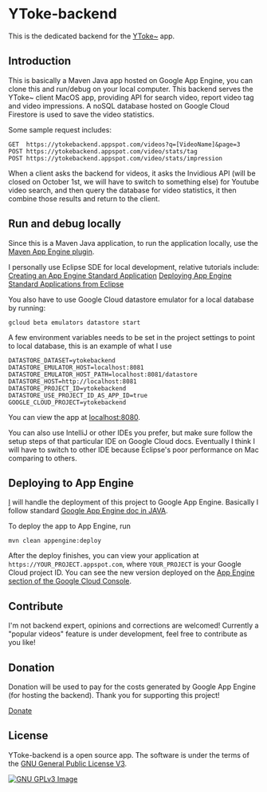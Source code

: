 # YToke-backend

This is the dedicated backend for the [YToke~](https://github.com/YuantongL/YToke) app.

## Introduction

This is basically a Maven Java app hosted on Google App Engine, you can clone this and run/debug on your local computer. This backend serves the YToke~ client MacOS app, providing API for search video, report video tag and video impressions. A noSQL database hosted on Google Cloud Firestore is used to save the video statistics.

Some sample request includes:

    GET  https://ytokebackend.appspot.com/videos?q=[VideoName]&page=3
    POST https://ytokebackend.appspot.com/video/stats/tag
    POST https://ytokebackend.appspot.com/video/stats/impression

When a client asks the backend for videos, it asks the Invidious API (will be closed on October 1st, we will have to switch to something else) for Youtube video search, and then query the database for video statistics, it then combine those results and return to the client.

## Run and debug locally

Since this is a Maven Java application, to run the application locally, use the [Maven App Engine
plugin](https://cloud.google.com/appengine/docs/java/tools/using-maven).

I personally use Eclipse SDE for local development, relative tutorials include:
[Creating an App Engine Standard Application](https://cloud.google.com/eclipse/docs/creating-new-webapp)
[Deploying App Engine Standard Applications from Eclipse](https://cloud.google.com/eclipse/docs/deploying)

You also have to use Google Cloud datastore emulator for a local database by running:

    gcloud beta emulators datastore start

A few environment variables needs to be set in the project settings to point to local database, this is an example of what I use

    DATASTORE_DATASET=ytokebackend
    DATASTORE_EMULATOR_HOST=localhost:8081
    DATASTORE_EMULATOR_HOST_PATH=localhost:8081/datastore
    DATASTORE_HOST=http://localhost:8081
    DATASTORE_PROJECT_ID=ytokebackend
    DATASTORE_USE_PROJECT_ID_AS_APP_ID=true
    GOOGLE_CLOUD_PROJECT=ytokebackend

You can view the app at [localhost:8080](http://localhost:8080).

You can also use IntelliJ or other IDEs you prefer, but make sure follow the setup steps of that particular IDE on Google Cloud docs. Eventually I think I will have to switch to other IDE because Eclipse's poor performance on Mac comparing to others.

## Deploying to App Engine

[I](https://github.com/YuantongL) will handle the deployment of this project to Google App Engine. Basically I follow standard [Google App Engine doc in JAVA](https://cloud.google.com/appengine/docs/standard/java).

To deploy the app to App Engine, run

    mvn clean appengine:deploy

After the deploy finishes, you can view your application at
`https://YOUR_PROJECT.appspot.com`, where `YOUR_PROJECT` is your Google Cloud
project ID. You can see the new version deployed on the [App Engine section of
the Google Cloud Console](https://console.cloud.google.com/appengine/versions).

## Contribute

I'm not backend expert, opinions and corrections are welcomed! Currently a "popular videos" feature is under development, feel free to contribute as you like!

## Donation

Donation will be used to pay for the costs generated by Google App Engine (for hosting the backend). Thank you for supporting this project!

[Donate](https://www.paypal.com/biz/fund?id=L3P7NAM2MZLDS)

## License

YToke-backend is a open source app. The software is under the terms of the
[GNU General Public License V3](https://www.gnu.org/licenses/gpl-3.0.en.html).

[![GNU GPLv3 Image](https://www.gnu.org/graphics/gplv3-127x51.png)](http://www.gnu.org/licenses/gpl-3.0.en.html)
